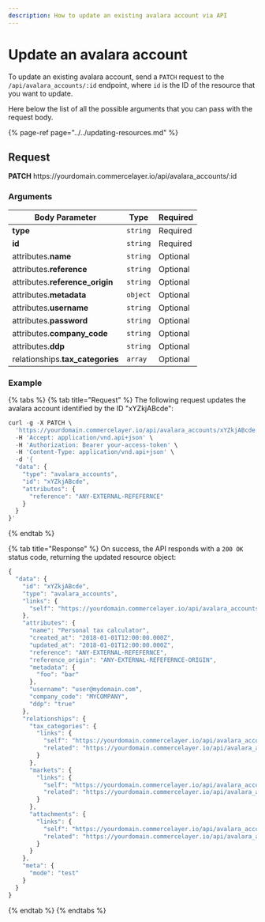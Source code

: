 ```yaml
---
description: How to update an existing avalara account via API
---
```


# Update an avalara account

To update an existing avalara account, send a `PATCH` request to the `/api/avalara_accounts/:id` endpoint, where `id` is the ID of the resource that you want to update.

Here below the list of all the possible arguments that you can pass with the request body.

{% page-ref page="../../updating-resources.md" %}

## Request

**PATCH** https://<i></i>yourdomain.commercelayer.io/api/avalara_accounts/:id

### Arguments

| Body Parameter | Type     | Required |
| -------------- | -------- | -------- |
| **type**       | `string` | Required |
| **id**         | `string` | Required |
| attributes.**name** | `string` | Optional |
| attributes.**reference** | `string` | Optional |
| attributes.**reference_origin** | `string` | Optional |
| attributes.**metadata** | `object` | Optional |
| attributes.**username** | `string` | Optional |
| attributes.**password** | `string` | Optional |
| attributes.**company_code** | `string` | Optional |
| attributes.**ddp** | `string` | Optional |
| relationships.**tax_categories** | `array` | Optional |

### Example

{% tabs %}
{% tab title="Request" %}
The following request updates the avalara account identified by the ID "xYZkjABcde":

```javascript
curl -g -X PATCH \
  'https://yourdomain.commercelayer.io/api/avalara_accounts/xYZkjABcde' \
  -H 'Accept: application/vnd.api+json' \
  -H 'Authorization: Bearer your-access-token' \
  -H 'Content-Type: application/vnd.api+json' \
  -d '{
  "data": {
    "type": "avalara_accounts",
    "id": "xYZkjABcde",
    "attributes": {
      "reference": "ANY-EXTERNAL-REFEFERNCE"
    }
  }
}'
```
{% endtab %}

{% tab title="Response" %}
On success, the API responds with a `200 OK` status code, returning the updated resource object:

```javascript
{
  "data": {
    "id": "xYZkjABcde",
    "type": "avalara_accounts",
    "links": {
      "self": "https://yourdomain.commercelayer.io/api/avalara_accounts/xYZkjABcde"
    },
    "attributes": {
      "name": "Personal tax calculator",
      "created_at": "2018-01-01T12:00:00.000Z",
      "updated_at": "2018-01-01T12:00:00.000Z",
      "reference": "ANY-EXTERNAL-REFEFERNCE",
      "reference_origin": "ANY-EXTERNAL-REFEFERNCE-ORIGIN",
      "metadata": {
        "foo": "bar"
      },
      "username": "user@mydomain.com",
      "company_code": "MYCOMPANY",
      "ddp": "true"
    },
    "relationships": {
      "tax_categories": {
        "links": {
          "self": "https://yourdomain.commercelayer.io/api/avalara_accounts/xYZkjABcde/relationships/tax_categories",
          "related": "https://yourdomain.commercelayer.io/api/avalara_accounts/xYZkjABcde/tax_categories"
        }
      },
      "markets": {
        "links": {
          "self": "https://yourdomain.commercelayer.io/api/avalara_accounts/xYZkjABcde/relationships/markets",
          "related": "https://yourdomain.commercelayer.io/api/avalara_accounts/xYZkjABcde/markets"
        }
      },
      "attachments": {
        "links": {
          "self": "https://yourdomain.commercelayer.io/api/avalara_accounts/xYZkjABcde/relationships/attachments",
          "related": "https://yourdomain.commercelayer.io/api/avalara_accounts/xYZkjABcde/attachments"
        }
      }
    },
    "meta": {
      "mode": "test"
    }
  }
}
```
{% endtab %}
{% endtabs %}

